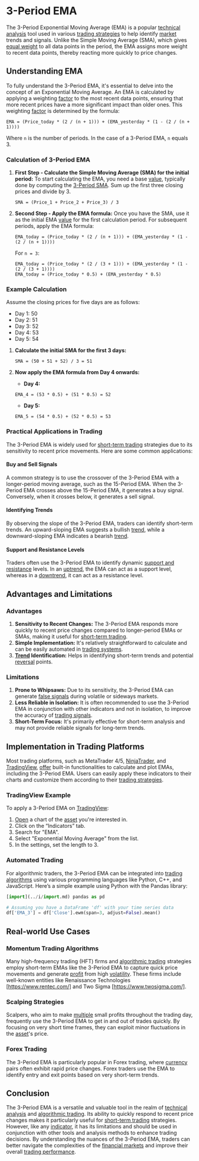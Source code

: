 # 3-Period EMA

The 3-Period Exponential Moving Average (EMA) is a popular [technical analysis](../t/technical_analysis.md) tool used in various [trading strategies](../t/trading_strategies.md) to help identify [market](../m/market.md) trends and signals. Unlike the Simple Moving Average (SMA), which gives [equal weight](../e/equal_weight.md) to all data points in the period, the EMA assigns more weight to recent data points, thereby reacting more quickly to price changes.

## Understanding EMA

To fully understand the 3-Period EMA, it's essential to delve into the concept of an Exponential Moving Average. An EMA is calculated by applying a weighting [factor](../f/factor.md) to the most recent data points, ensuring that more recent prices have a more significant impact than older ones. This weighting [factor](../f/factor.md) is determined by the formula:

```
EMA = (Price_today * (2 / (n + 1))) + (EMA_yesterday * (1 - (2 / (n + 1))))
```

Where `n` is the number of periods. In the case of a 3-Period EMA, `n` equals 3.

### Calculation of 3-Period EMA

1. **First Step - Calculate the Simple Moving Average (SMA) for the initial period:**
   To start calculating the EMA, you need a base [value](../v/value.md), typically done by computing the [3-Period SMA](../1/3-period_sma.md). Sum up the first three closing prices and divide by 3.

   ```
   SMA = (Price_1 + Price_2 + Price_3) / 3
   ```

2. **Second Step - Apply the EMA formula:**
   Once you have the SMA, use it as the initial EMA [value](../v/value.md) for the first calculation period. For subsequent periods, apply the EMA formula:

   ```
   EMA_today = (Price_today * (2 / (n + 1))) + (EMA_yesterday * (1 - (2 / (n + 1))))
   ```

   For `n = 3`:
   
   ```
   EMA_today = (Price_today * (2 / (3 + 1))) + (EMA_yesterday * (1 - (2 / (3 + 1))))
   EMA_today = (Price_today * 0.5) + (EMA_yesterday * 0.5)
   ```

### Example Calculation

Assume the closing prices for five days are as follows:
- Day 1: 50
- Day 2: 51
- Day 3: 52
- Day 4: 53
- Day 5: 54

1. **Calculate the initial SMA for the first 3 days:**

   ```
   SMA = (50 + 51 + 52) / 3 = 51
   ```

2. **Now apply the EMA formula from Day 4 onwards:**

   - **Day 4:**

    ```
    EMA_4 = (53 * 0.5) + (51 * 0.5) = 52
    ```

   - **Day 5:**

    ```
    EMA_5 = (54 * 0.5) + (52 * 0.5) = 53
    ```

### Practical Applications in Trading

The 3-Period EMA is widely used for [short-term trading](../s/short-term_trading.md) strategies due to its sensitivity to recent price movements. Here are some common applications:

#### Buy and Sell Signals

A common strategy is to use the crossover of the 3-Period EMA with a longer-period moving average, such as the 15-Period EMA. When the 3-Period EMA crosses above the 15-Period EMA, it generates a buy signal. Conversely, when it crosses below, it generates a sell signal.

#### Identifying Trends

By observing the slope of the 3-Period EMA, traders can identify short-term trends. An upward-sloping EMA suggests a bullish [trend](../t/trend.md), while a downward-sloping EMA indicates a bearish [trend](../t/trend.md).

#### Support and Resistance Levels

Traders often use the 3-Period EMA to identify dynamic [support and resistance](../s/support_and_resistance.md) levels. In an [uptrend](../u/uptrend.md), the EMA can act as a support level, whereas in a [downtrend](../d/downtrend.md), it can act as a resistance level.

## Advantages and Limitations

### Advantages

1. **Sensitivity to Recent Changes:** The 3-Period EMA responds more quickly to recent price changes compared to longer-period EMAs or SMAs, making it useful for [short-term trading](../s/short-term_trading.md).
2. **Simple Implementation:** It's relatively straightforward to calculate and can be easily automated in [trading systems](../t/trading_systems.md).
3. **[Trend](../t/trend.md) Identification:** Helps in identifying short-term trends and potential [reversal](../r/reversal.md) points.

### Limitations

1. **Prone to Whipsaws:** Due to its sensitivity, the 3-Period EMA can generate [false signals](../f/false_signals_in_trading.md) during volatile or sideways markets.
2. **Less Reliable in Isolation:** It is often recommended to use the 3-Period EMA in conjunction with other indicators and not in isolation, to improve the accuracy of [trading signals](../t/trading_signals.md).
3. **Short-Term Focus:** It's primarily effective for short-term analysis and may not provide reliable signals for long-term trends.

## Implementation in Trading Platforms

Most trading platforms, such as MetaTrader 4/5, [NinjaTrader](../n/ninjatrader.md), and [TradingView](../t/tradingview.md), [offer](../o/offer.md) built-in functionalities to calculate and plot EMAs, including the 3-Period EMA. Users can easily apply these indicators to their charts and customize them according to their [trading strategies](../t/trading_strategies.md).

### TradingView Example

To apply a 3-Period EMA on [TradingView](../t/tradingview.md):
1. [Open](../o/open.md) a chart of the [asset](../a/asset.md) you're interested in.
2. Click on the “Indicators” tab.
3. Search for "EMA".
4. Select "Exponential Moving Average" from the list.
5. In the settings, set the length to 3.

### Automated Trading

For algorithmic traders, the 3-Period EMA can be integrated into [trading algorithms](../t/trading_algorithms.md) using various programming languages like Python, C++, and JavaScript. Here’s a simple example using Python with the Pandas library:

```python
[import](../i/import.md) pandas as pd

# Assuming you have a DataFrame 'df' with your time series data
df['EMA_3'] = df['Close'].ewm(span=3, adjust=False).mean()
```

## Real-world Use Cases

### Momentum Trading Algorithms

Many high-frequency trading (HFT) firms and [algorithmic trading](../a/algorithmic_trading.md) strategies employ short-term EMAs like the 3-Period EMA to capture quick price movements and generate [profit](../p/profit.md) from high [volatility](../v/volatility.md). These firms include well-known entities like Renaissance Technologies [https://www.rentec.com/] and Two Sigma [https://www.twosigma.com/].

### Scalping Strategies

Scalpers, who aim to make [multiple](../m/multiple.md) small profits throughout the trading day, frequently use the 3-Period EMA to get in and out of trades quickly. By focusing on very short time frames, they can exploit minor fluctuations in the [asset](../a/asset.md)'s price.

### Forex Trading

The 3-Period EMA is particularly popular in Forex trading, where [currency](../c/currency.md) pairs often exhibit rapid price changes. Forex traders use the EMA to identify entry and exit points based on very short-term trends.

## Conclusion

The 3-Period EMA is a versatile and valuable tool in the realm of [technical analysis](../t/technical_analysis.md) and [algorithmic trading](../a/algorithmic_trading.md). Its ability to quickly respond to recent price changes makes it particularly useful for [short-term trading](../s/short-term_trading.md) strategies. However, like any [indicator](../i/indicator.md), it has its limitations and should be used in conjunction with other tools and analysis methods to enhance trading decisions. By understanding the nuances of the 3-Period EMA, traders can better navigate the complexities of the [financial markets](../f/financial_market.md) and improve their overall [trading performance](../t/trading_performance.md).